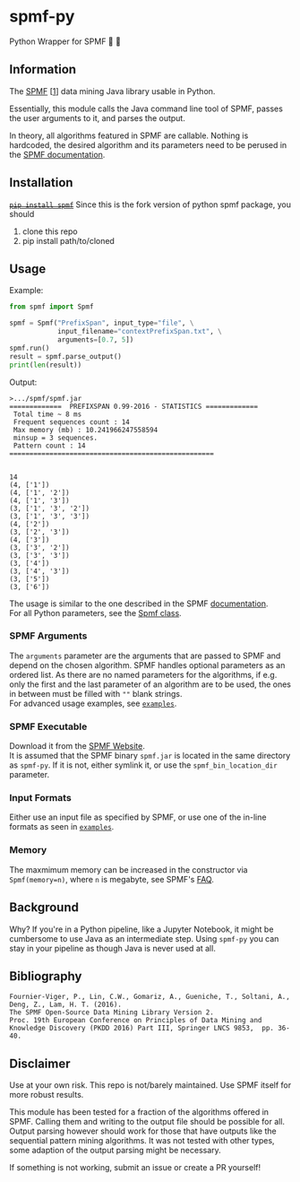 # spmf-py
Python Wrapper for SPMF 🐍 🎁

## Information
The [SPMF](http://www.philippe-fournier-viger.com/spmf) [[1](https://github.com/gwonhong/spmf-py#bibliography)] data mining Java library usable in Python.  

Essentially, this module calls the Java command line tool of SPMF, passes the user arguments to it, and parses the output.  

In theory, all algorithms featured in SPMF are callable. Nothing is hardcoded, the desired algorithm and its parameters need to be perused in the [SPMF documentation](http://www.philippe-fournier-viger.com/spmf/index.php?link=documentation.php).

## Installation
~~[`pip install spmf`](https://pypi.org/project/spmf/)~~
Since this is the fork version of python spmf package, you should 
1. clone this repo
2. pip install path/to/cloned

## Usage
Example:  
```python
from spmf import Spmf

spmf = Spmf("PrefixSpan", input_type="file", \
            input_filename="contextPrefixSpan.txt", \
            arguments=[0.7, 5])
spmf.run()
result = spmf.parse_output()
print(len(result))
```

Output:
```
>.../spmf/spmf.jar
=============  PREFIXSPAN 0.99-2016 - STATISTICS =============
 Total time ~ 8 ms
 Frequent sequences count : 14
 Max memory (mb) : 10.241966247558594
 minsup = 3 sequences.
 Pattern count : 14
===================================================


14
(4, ['1'])
(4, ['1', '2'])
(4, ['1', '3'])
(3, ['1', '3', '2'])
(3, ['1', '3', '3'])
(4, ['2'])
(3, ['2', '3'])
(4, ['3'])
(3, ['3', '2'])
(3, ['3', '3'])
(3, ['4'])
(3, ['4', '3'])
(3, ['5'])
(3, ['6'])
```

The usage is similar to the one described in the SPMF [documentation](http://www.philippe-fournier-viger.com/spmf/index.php?link=documentation.php).  
For all Python parameters, see the [Spmf class](https://github.com/gwonhong/spmf-py/blob/master/spmf/__init__.py).  

### SPMF Arguments
The `arguments` parameter are the arguments that are passed to SPMF and depend on the chosen algorithm. SPMF handles optional parameters as an ordered list. As there are no named parameters for the algorithms, if e.g. only the first and the last parameter of an algorithm are to be used, the ones in between must be filled with `""` blank strings.  
For advanced usage examples, see [`examples`](https://github.com/gwonhong/spmf-py/tree/master/examples).

### SPMF Executable
Download it from the [SPMF Website](http://www.philippe-fournier-viger.com/spmf/index.php?link=download.php).  
It is assumed that the SPMF binary `spmf.jar` is located in the same directory as `spmf-py`. If it is not, either symlink it, or use the `spmf_bin_location_dir` parameter.

### Input Formats
Either use an input file as specified by SPMF, or use one of the in-line formats as seen in [`examples`](https://github.com/gwonhong/spmf-py/tree/master/examples).

### Memory
The maxmimum memory can be increased in the constructor via `Spmf(memory=n)`,
where `n` is megabyte, see SPMF's
[FAQ](http://www.philippe-fournier-viger.com/spmf/index.php?link=FAQ.php#memory).

## Background
Why? If you're in a Python pipeline, like a Jupyter Notebook, it might be cumbersome to use Java as an intermediate step. Using `spmf-py` you can stay in your pipeline as though Java is never used at all.

## Bibliography
```
Fournier-Viger, P., Lin, C.W., Gomariz, A., Gueniche, T., Soltani, A., Deng, Z., Lam, H. T. (2016).  
The SPMF Open-Source Data Mining Library Version 2.  
Proc. 19th European Conference on Principles of Data Mining and Knowledge Discovery (PKDD 2016) Part III, Springer LNCS 9853,  pp. 36-40.
```

## Disclaimer

Use at your own risk. This repo is not/barely maintained. Use SPMF itself for more robust results.

This module has been tested for a fraction of the algorithms offered in SPMF.
Calling them and writing to the output file should be possible for all.
Output parsing however should work for those that have outputs like the sequential pattern mining algorithms.
It was not tested with other types, some adaption of the output parsing might be necessary.

If something is not working, submit an issue or create a PR yourself!
